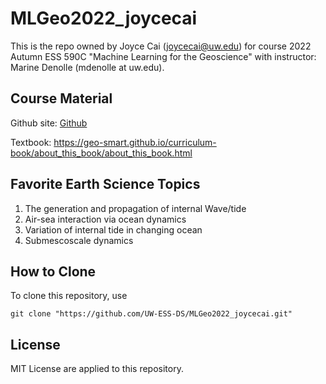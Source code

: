 # MLGeo2022_joycecai
This is the repo owned by Joyce Cai (joycecai@uw.edu) for course 2022 Autumn ESS 590C "Machine Learning for the Geoscience" with instructor: Marine Denolle (mdenolle at uw.edu).

## Course Material
Github site: [Github](https://github.com/UW-ESS-DS/ESS490-590-Autmn22)

Textbook: https://geo-smart.github.io/curriculum-book/about_this_book/about_this_book.html

## Favorite Earth Science Topics
1. The generation and propagation of internal Wave/tide
2. Air-sea interaction via ocean dynamics
3. Variation of internal tide in changing ocean
4. Submescoscale dynamics

## How to Clone
To clone this repository, use 

`git clone "https://github.com/UW-ESS-DS/MLGeo2022_joycecai.git"`

## License
MIT License are applied to this repository.